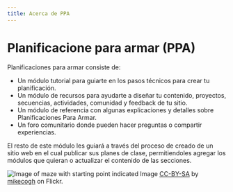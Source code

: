 ```yaml
---
title: Acerca de PPA
---
```


# Planificacione para armar (PPA)

Planificaciones para armar consiste de:

 - Un módulo tutorial para guiarte en los pasos técnicos para crear tu planificación.
 - Un módulo de recursos para ayudarte a diseñar tu contenido, proyectos, secuencias, actividades, comunidad y feedback de tu sitio.
 - Un módulo de referencia con algunas explicaciones y detalles sobre Planificaciones Para Armar.
 - Un foro comunitario donde pueden hacer preguntas o compartir experiencias.

El resto de este módulo les guiará a través del proceso de creado de un sitio web en el cual publicar sus planes de clase, permitiendoles agregar los módulos que quieran o actualizar el contenido de las secciones.

![Image of maze with starting point indicated]({{site.baseurl}}/img/start.jpg)
Image [CC-BY-SA](https://creativecommons.org/licenses/by-sa/2.0/) by [mikecogh](https://www.flickr.com/photos/mikecogh/11300349426) on Flickr.
